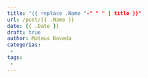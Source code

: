 ```yaml
---
title: "{{ replace .Name "-" " " | title }}"
url: /post/{{ .Name }}
date: {{ .Date }}
draft: true
author: Mateus Roveda
categorias:
 - 
tags:
 -
---
```


